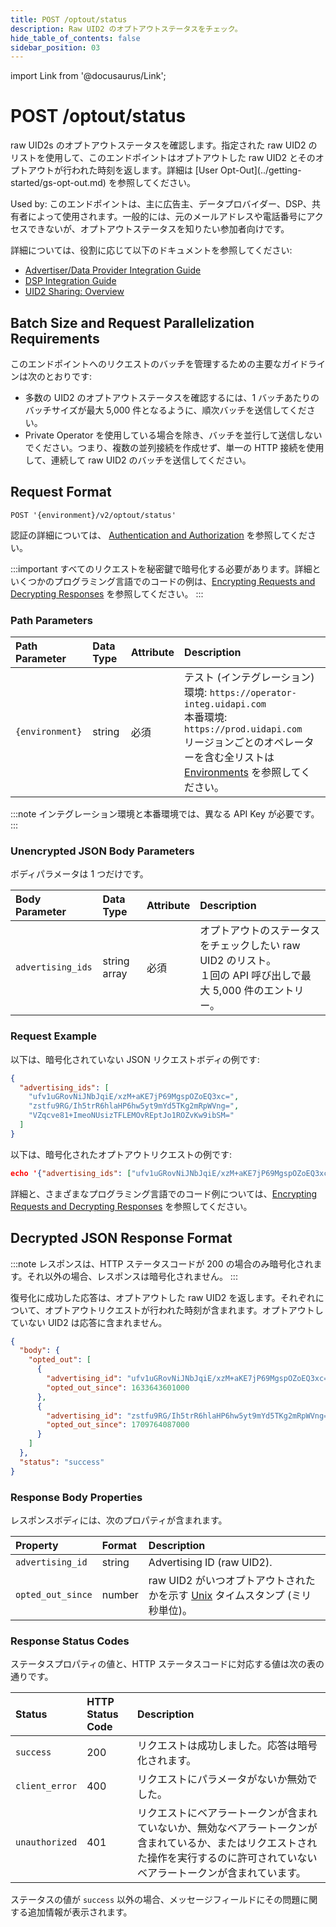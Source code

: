 ```yaml
---
title: POST /optout/status
description: Raw UID2 のオプトアウトステータスをチェック。
hide_table_of_contents: false
sidebar_position: 03
---
```


import Link from '@docusaurus/Link';

# POST /optout/status

<Link href="../ref-info/glossary-uid#gl-raw-uid2">raw UID2s</Link> のオプトアウトステータスを確認します。指定された raw UID2 のリストを使用して、このエンドポイントはオプトアウトした raw UID2 とそのオプトアウトが行われた時刻を返します。詳細は [User Opt-Out](../getting-started/gs-opt-out.md) を参照してください。

Used by: このエンドポイントは、主に広告主、データプロバイダー、DSP、共有者によって使用されます。一般的には、元のメールアドレスや電話番号にアクセスできないが、オプトアウトステータスを知りたい参加者向けです。

詳細については、役割に応じて以下のドキュメントを参照してください:

- [Advertiser/Data Provider Integration Guide](../guides/integration-advertiser-dataprovider-overview.md)
- [DSP Integration Guide](../guides/dsp-guide.md)
- [UID2 Sharing: Overview](../sharing/sharing-overview)

## Batch Size and Request Parallelization Requirements

このエンドポイントへのリクエストのバッチを管理するための主要なガイドラインは次のとおりです:

- 多数の UID2 のオプトアウトステータスを確認するには、1 バッチあたりのバッチサイズが最大 5,000 件となるように、順次バッチを送信してください。
- <Link href="../ref-info/glossary-uid#gl-private-operator">Private Operator</Link> を使用している場合を除き、バッチを並行して送信しないでください。つまり、複数の並列接続を作成せず、単一の HTTP 接続を使用して、連続して raw UID2 のバッチを送信してください。

## Request Format

`POST '{environment}/v2/optout/status'`

認証の詳細については、 [Authentication and Authorization](../getting-started/gs-auth.md) を参照してください。

:::important
すべてのリクエストを秘密鍵で暗号化する必要があります。詳細といくつかのプログラミング言語でのコードの例は、[Encrypting Requests and Decrypting Responses](../getting-started/gs-encryption-decryption.md) を参照してください。
:::

### Path Parameters

| Path Parameter | Data Type | Attribute | Description |
| :--- | :--- | :--- | :--- |
| `{environment}` | string | 必須 | テスト (インテグレーション) 環境: `https://operator-integ.uidapi.com`<br/>本番環境: `https://prod.uidapi.com`<br/>リージョンごとのオペレーターを含む全リストは [Environments](../getting-started/gs-environments.md) を参照してください。 |

:::note
インテグレーション環境と本番環境では、異なる <Link href="../ref-info/glossary-uid#gl-api-key">API Key</Link> が必要です。
:::

### Unencrypted JSON Body Parameters

ボディパラメータは 1 つだけです。

| Body Parameter | Data Type | Attribute | Description |
| :--- | :--- | :--- | :--- |
| `advertising_ids` |	string array |	必須 | オプトアウトのステータスをチェックしたい raw UID2 のリスト。<br/>１回の API 呼び出しで最大 5,000 件のエントリー。 |

### Request Example

以下は、暗号化されていない JSON リクエストボディの例です:

```json
{
  "advertising_ids": [
    "ufv1uGRovNiJNbJqiE/xzM+aKE7jP69MgspOZoEQ3xc=",
    "zstfu9RG/Ih5trR6hlaHP6hw5yt9mYd5TKg2mRpWVng=",
    "VZqcve81+ImeoNUsizTFLEMOvREptJo1ROZvKw9ibSM="
  ]
}
```

以下は、暗号化されたオプトアウトリクエストの例です:

```json
echo '{"advertising_ids": ["ufv1uGRovNiJNbJqiE/xzM+aKE7jP69MgspOZoEQ3xc="]}' | python3 uid2_request.py https://prod.uidapi.com/v2/optout/status [Your-Client-API-Key] [Your-Client-Secret]
```

詳細と、さまざまなプログラミング言語でのコード例については、[Encrypting Requests and Decrypting Responses](../getting-started/gs-encryption-decryption.md) を参照してください。

## Decrypted JSON Response Format

:::note
レスポンスは、HTTP ステータスコードが 200 の場合のみ暗号化されます。それ以外の場合、レスポンスは暗号化されません。
:::

復号化に成功した応答は、オプトアウトした raw UID2 を返します。それぞれについて、オプトアウトリクエストが行われた時刻が含まれます。オプトアウトしていない UID2 は応答に含まれません。

```json
{
  "body": {
    "opted_out": [
      {
        "advertising_id": "ufv1uGRovNiJNbJqiE/xzM+aKE7jP69MgspOZoEQ3xc=",
        "opted_out_since": 1633643601000
      },
      {
        "advertising_id": "zstfu9RG/Ih5trR6hlaHP6hw5yt9mYd5TKg2mRpWVng=",
        "opted_out_since": 1709764087000
      }
    ]
  },
  "status": "success"
}
```

### Response Body Properties

レスポンスボディには、次のプロパティが含まれます。

| Property | Format | Description |
| :--- | :--- | :--- |
| `advertising_id` | string | <Link href="../ref-info/glossary-uid#gl-advertising-id">Advertising ID</Link> (raw UID2). |
| `opted_out_since` | number | raw UID2 がいつオプトアウトされたかを示す <a href="../ref-info/glossary-uid#gl-unix-time">Unix</a> タイムスタンプ (ミリ秒単位)。 |

### Response Status Codes

ステータスプロパティの値と、HTTP ステータスコードに対応する値は次の表の通りです。

| Status | HTTP Status Code | Description |
| :--- | :--- | :--- |
| `success` | 200 | リクエストは成功しました。応答は暗号化されます。 |
| `client_error` | 400 | リクエストにパラメータがないか無効でした。 |
| `unauthorized` | 401 | リクエストにベアラートークンが含まれていないか、無効なベアラートークンが含まれているか、またはリクエストされた操作を実行するのに許可されていないベアラートークンが含まれています。 |

ステータスの値が `success` 以外の場合、メッセージフィールドにその問題に関する追加情報が表示されます。
